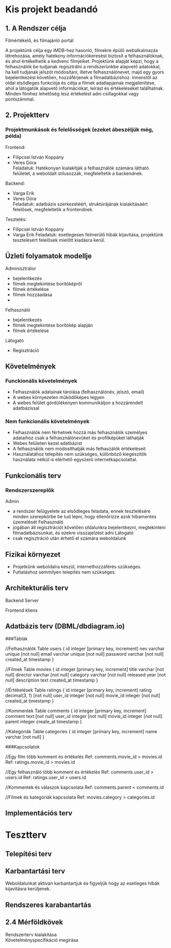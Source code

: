 # Kis projekt beadandó
## 1. A Rendszer célja
Filmértékelő, és filmajánló portál

A projektünk célja egy iMDB-hez hasonló, filmekre épülő webalkalmazás létrehozása, amely hatékony információkeresést biztosít a felhasználóknak, és ahol értékelhetik a kedvenc filmjeiket.
Projektünk alapját képzi, hogy a felhasználók be tudjanak regisztrálni a rendszerünkbe alapvető adatokkal, ha kell tudjanak jelszót módosítani, illetve felhasználónevet, majd egy gyors bejelentkezést követően, hozzáférjenek a filmadatbázishoz. 
Innenstől az oldal elsődleges funkciója és célja a filmek adatlapjainak megjelenítése, ahol a látogatók alapvető információkat, leírást és értékeléseket találhatnak. Minden filmhez lehetőség lesz értékelést adni csillagokkal vagy pontszámmal.
## 2. Projektterv 
### Projektmunkások és felelősségek (ezeket ábeszéljük még, példa)
Frontend: 
- Filipcsei István Koppány  
- Veres Dóra  
Feladatuk:  Hatékonyan kialakítják a felhasználók számára látható felületet, a weboldalt stílusozzák, megfeleltetik a backendnek.

Backend: 
- Varga Erik  
- Veres Dóra  
Feladatuk:  adatbázis szerkezetéért, struktúrájának kialakításáért felelősek, megfeleltetik a frontendnek.

Tesztelés: 
- Filipcsei István Koppány  
- Varga Erik
Feladatuk:  esetlegesen felmerülő hibák kijavítása, projektünk tesztelésért felelősek mielőtt kiadásra kerül.

## Üzleti folyamatok modellje
Adminisztrátor  

- bejelentkezés
- filmek megtekintése borítóképről
- filmek értékelése  
- filmek hozzáadása
- 
Felhasználó
- bejelentkezés  
- filmek megtekintése borítókép alapján  
- filmek értékelése
  
Látogató  
- Regisztráció  

## Követelmények
### Funckionális követelmények
- Felhasználók adatainak tárolása (felhasználónév, jelszó, email)
- A webes környezeten működőképes legyen
- A webes felület gördülékenyen kommunikáljon a hozzárendelt adatbázissal
### Nem funkcionális követelmények
- Felhasználók nem férhetnek hozzá más felhasználók személyes adataihoz csak a felhasználónevüket és profilképüket láthatják
- Webes felületen kezel adatbázist
- A felhasználók nem módosíthatják más felhaszálók értékeléseit
- Használatához telepítés nem szükséges, különböző kiegészítők használata nélkül is elérhető egyszerű internetkapcsolattal.

## Funkcionális terv
### Rendszerszereplők
Admin
- a rendszer felügyelete az elsődleges feladata, ennek tesztelésére minden szerepkörbe be tud lépni, hogy ellenőrizze azok hibamentes üzemelését
Felhasználó
- jogában áll regisztrációt követően oldalunkra bejelentkezni, megtekinteni filmadatbázisunkat, és ezekre visszajelzést adni
Látogató
- csak regisztráció után érhető el számára weboldalunk

## Fizikai környezet
- Projetkünk weboldalra készül, internethozzáférés szükséges.
- Futtatáshoz semmilyen telepítés nem szükséges.

## Architekturális terv
Backend Server 

Frontend kliens

## Adatbázis terv (DBML/dbdiagram.io)
###Táblák

//Felhasználók
Table users {
  id integer [primary key, increment]
  nev varchar unique [not null]
  email varchar unique [not null]
  password varchar [not null]
  created_at timestamp
}

//Filmek
Table movies {
  id integer [primary key, increment]
  title varchar [not null]
  director varchar [not null]
  category varchar [not null]
  released year [not null]
  description text
  created_at timestamp
}

//Értékelések
Table ratings {
  id integer [primary key, increment]
  rating decimal(3, 1) [not null]
  user_id integer [not null]
  movie_id integer [not null]
  created_at timestamp
}

//Kommentek
Table comments {
  id integer [primary key, increment]
  comment text [not null]
  user_id integer [not null]
  movie_id integer [not null]
  parent integer
  create_at timestamp
}

//Kategóriák
Table categories {
  id integer [primary key, increment]
  name varchar [not null]
}

###Kapcsolatok

//Egy film több komment és értékelés
Ref: comments.movie_id > movies.id
Ref: ratings.movie_id > movies.id

//Egy felhasználó több komment és értékelés
Ref: comments.user_id > users.id
Ref: ratings.user_id > users.id

//Kommentek és válaszok kapcsolata
Ref: comments.parent < comments.id

//Filmek és kategóriák kapcsolata
Ref: movies.category > categories.id


## Implementációs terv

# Tesztterv
## Telepítési terv
## Karbantartási terv 
Weboldalunkat aktívan karbantartjuk és figyeljük hogy az esetleges hibák kijavításra kerüljenek. 

## Rendszeres karabantartás 

## 2.4 Mérföldkövek
Rendszerterv kialakítása  
Követelményspecifikáció megírása
